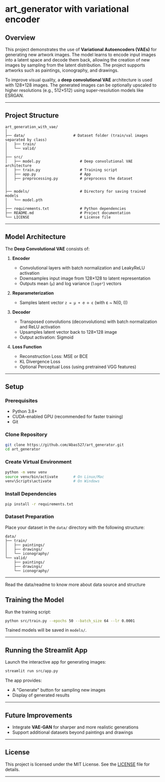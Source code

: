 # art_generator with variational encoder

## Overview

This project demonstrates the use of **Variational Autoencoders (VAEs)** for generating new artwork images. The model learns to encode input images into a latent space and decode them back, allowing the creation of new images by sampling from the latent distribution. The project supports artworks such as paintings, iconography, and drawings.

To improve visual quality, a **deep convolutional VAE** architecture is used with 128×128 images. The generated images can be optionally upscaled to higher resolutions (e.g., 512×512) using super-resolution models like ESRGAN.

---

## Project Structure

```
art_generation_with_vae/
│
├── data/                      # Dataset folder (train/val images separated by class)
│   ├── train/
│   └── valid/
│
├── src/
│   ├── model.py                  # Deep convolutional VAE architecture
│   ├── train.py                  # Training script
│   ├── app.py                    # App
│   ├── preprocessing.py          # preprocess the dataset
│
│
├── models/                       # Directory for saving trained models
│   └── model.pth
│
├── requirements.txt              # Python dependencies
├── README.md                     # Project documentation
└── LICENSE                       # License file
```

---

## Model Architecture

The **Deep Convolutional VAE** consists of:

1. **Encoder**

   * Convolutional layers with batch normalization and LeakyReLU activation
   * Downsamples input image from 128×128 to latent representation
   * Outputs mean (`μ`) and log variance (`logσ²`) vectors

2. **Reparameterization**

   * Samples latent vector `z = μ + σ ⊙ ε` (with ε \~ N(0, I))

3. **Decoder**

   * Transposed convolutions (deconvolutions) with batch normalization and ReLU activation
   * Upsamples latent vector back to 128×128 image
   * Output activation: Sigmoid

4. **Loss Function**

   * Reconstruction Loss: MSE or BCE
   * KL Divergence Loss
   * Optional Perceptual Loss (using pretrained VGG features)

---

## Setup

### Prerequisites

* Python 3.8+
* CUDA-enabled GPU (recommended for faster training)
* Git

### Clone Repository

```bash
git clone https://github.com/Abas527/art_generator.git
cd art_generator
```

### Create Virtual Environment

```bash
python -m venv venv
source venv/bin/activate       # On Linux/Mac
venv\Scripts\activate          # On Windows
```

### Install Dependencies

```bash
pip install -r requirements.txt
```

### Dataset Preparation

Place your dataset in the `data/` directory with the following structure:

```
data/
├── train/
│   ├── paintings/
│   ├── drawings/
│   └── iconography/
└── valid/
    ├── paintings/
    ├── drawings/
    └── iconography/
```

---

Read the data/readme to know more about data source and structure

## Training the Model

Run the training script:

```bash
python src/train.py --epochs 50 --batch_size 64 --lr 0.0001
```

Trained models will be saved in `models/`.

---


## Running the Streamlit App

Launch the interactive app for generating images:

```bash
streamlit run src/app.py
```

The app provides:

* A "Generate" button for sampling new images
* Display of generated results

---

## Future Improvements

* Integrate **VAE-GAN** for sharper and more realistic generations
* Support additional datasets beyond paintings and drawings

---

## License

This project is licensed under the MIT License. See the [LICENSE](LICENSE) file for details.

---

